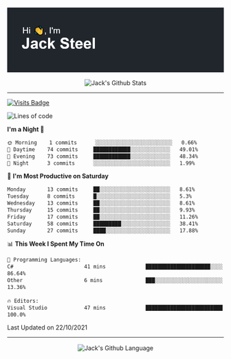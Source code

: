 <p align="center">
  <img align="center" src="https://github.com/JackSteel97/JackSteel97/blob/main/header.png?raw=true" alt="Hi, I'm Jack Steel" /> 
 </p>
<p align="center">
 <img align="center" src="https://github-readme-stats.vercel.app/api?username=jacksteel97&show_icons=true&count_private=true&theme=dracula" alt="Jack's Github Stats" /> 
</p>

<hr/>

[![Visits Badge](https://badges.pufler.dev/visits/JackSteel97/JackSteel97?color=blue&label=Profile%20Visits)](https://github.com/JackSteel97)
<!--START_SECTION:waka-->
![Lines of code](https://img.shields.io/badge/From%20Hello%20World%20I%27ve%20Written-1.4%20million%20lines%20of%20code-blue)

**I'm a Night 🦉** 

```text
🌞 Morning    1 commits      ░░░░░░░░░░░░░░░░░░░░░░░░░   0.66% 
🌆 Daytime    74 commits     ████████████░░░░░░░░░░░░░   49.01% 
🌃 Evening    73 commits     ████████████░░░░░░░░░░░░░   48.34% 
🌙 Night      3 commits      ░░░░░░░░░░░░░░░░░░░░░░░░░   1.99%

```
📅 **I'm Most Productive on Saturday** 

```text
Monday       13 commits     ██░░░░░░░░░░░░░░░░░░░░░░░   8.61% 
Tuesday      8 commits      █░░░░░░░░░░░░░░░░░░░░░░░░   5.3% 
Wednesday    13 commits     ██░░░░░░░░░░░░░░░░░░░░░░░   8.61% 
Thursday     15 commits     ██░░░░░░░░░░░░░░░░░░░░░░░   9.93% 
Friday       17 commits     ██░░░░░░░░░░░░░░░░░░░░░░░   11.26% 
Saturday     58 commits     █████████░░░░░░░░░░░░░░░░   38.41% 
Sunday       27 commits     ████░░░░░░░░░░░░░░░░░░░░░   17.88%

```


📊 **This Week I Spent My Time On** 

```text
💬 Programming Languages: 
C#                       41 mins             █████████████████████░░░░   86.64% 
Other                    6 mins              ███░░░░░░░░░░░░░░░░░░░░░░   13.36%

🔥 Editors: 
Visual Studio            47 mins             █████████████████████████   100.0%

```


 Last Updated on 22/10/2021
<!--END_SECTION:waka-->

<hr/>

<p align="center">
    <img align="center" src="https://github-readme-stats.vercel.app/api/top-langs/?username=jacksteel97&langs_count=10&layout=compact&theme=dracula" alt="Jack's Github Language" /> 
</p>
